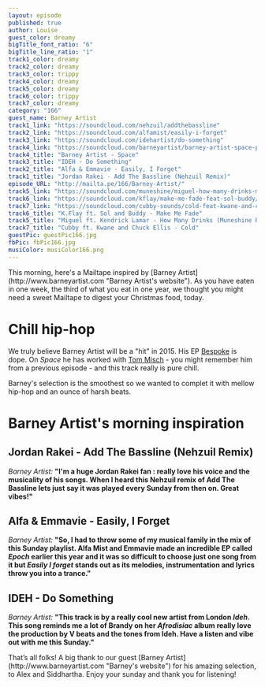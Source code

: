 ```yaml
---
layout: episode
published: true
author: Louise
guest_color: dreamy
bigTitle_font_ratio: "6"
bigTitle_line_ratio: "1"
track1_color: dreamy
track2_color: dreamy
track3_color: trippy
track4_color: dreamy
track5_color: dreamy
track6_color: trippy
track7_color: dreamy
category: "166"
guest_name: Barney Artist
track1_link: "https://soundcloud.com/nehzuil/addthebassline"
track2_link: "https://soundcloud.com/alfamist/easily-i-forget"
track3_link: "https://soundcloud.com/idehartist/do-something"
track4_link: "https://soundcloud.com/barneyartist/barney-artist-space-prod-by-tom-misch"
track4_title: "Barney Artist - Space"
track3_title: "IDEH - Do Something"
track2_title: "Alfa & Emmavie - Easily, I Forget"
track1_title: "Jordan Rakei - Add The Bassline (Nehzuil Remix)"
episode_URL: "http://mailta.pe/166/Barney-Artist/"
track5_link: "https://soundcloud.com/muneshine/miguel-how-many-drinks-muneshine-remix"
track6_link: "https://soundcloud.com/kflay/make-me-fade-feat-sol-buddy/"
track7_link: "https://soundcloud.com/cubby-sounds/cold-feat-kwane-and-current"
track6_title: "K.Flay ft. Sol and Buddy - Make Me Fade"
track5_title: "Miguel ft. Kendrick Lamar - How Many Drinks (Muneshine Remix)"
track7_title: "Cubby ft. Kwane and Chuck Ellis - Cold"
guestPic: guestPic166.jpg
fbPic: fbPic166.jpg
musiColor: musiColor166.png
---
```


<p id="introduction">
This morning, here's a Mailtape inspired by [Barney Artist](http://www.barneyartist.com "Barney Artist's website"). As you have eaten in one week, the third of what you eat in one year, we thought you might need a sweet Mailtape to digest your Christmas food, today. </p>
 
# Chill hip-hop
 
We truly believe Barney Artist will be a "hit" in 2015. His EP [Bespoke](https://soundcloud.com/barneyartist/sets/bespoke-1 "Listen to Bespoke") is dope. On _Space_ he has worked with [Tom Misch](http://mailta.pe/147/Tom-Misch/ "Tom Misch's Mailtape") - you might remember him from a previous episode - and this track really is pure chill.

Barney's selection is the smoothest so we wanted to complet it with mellow hip-hop and an ounce of harsh beats.
 
# Barney Artist's morning inspiration
 
## Jordan Rakei - Add The Bassline (Nehzuil Remix)
_Barney Artist:_ **"**I'm a huge Jordan Rakei fan : really love his voice and the musicality of his songs. When I heard this Nehzuil remix of Add The Bassline lets just say it was played every Sunday from then on. Great vibes!**"**
 
## Alfa & Emmavie - Easily, I Forget
_Barney Artist:_ **"**So, I had to throw some of my musical family in the mix of this Sunday playlist. Alfa Mist and Emmavie made an incredible EP called _Epoch_ earlier this year and it was so difficult to choose just one song from it but _Easily I forget_ stands out as its melodies, instrumentation and lyrics throw you into a trance.**"**
 
## IDEH - Do Something
_Barney Artist:_ **"**This track is by a really cool new artist from London _Ideh_. This song reminds me a lot of Brandy on her _Afrodisiac_ album really love the production by V beats and the tones from Ideh. Have a listen and vibe out with me this Sunday.**"** 
 
<p id="outroduction">
That’s all folks! A big thank to our guest [Barney Artist](http://www.barneyartist.com "Barney's website") for his amazing selection, to Alex and Siddhartha. Enjoy your sunday and thank you for listening!
</p>